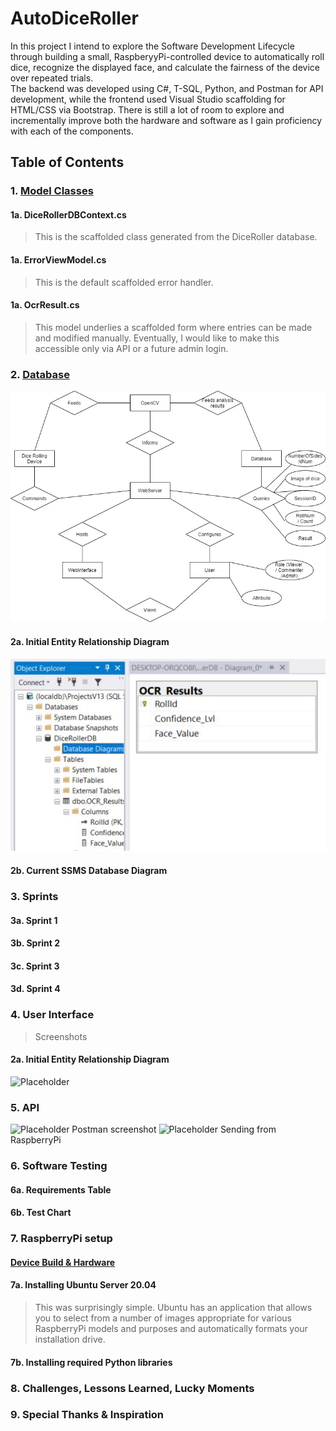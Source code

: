 # AutoDiceRoller
In this project I intend to explore the Software Development Lifecycle through building a small, RaspberyyPi-controlled device to automatically roll dice, recognize the displayed face, and calculate the fairness of the device over repeated trials.  
The backend was developed using C#, T-SQL, Python, and Postman for API development, while the frontend used Visual Studio scaffolding for HTML/CSS via Bootstrap. There is still a lot of room to explore and incrementally improve both the hardware and software as I gain proficiency with each of the components.  

## Table of Contents  
### 1. [Model Classes](https://github.com/kurt-woodward/AutoDiceRoller/tree/main/AutoDiceRoller/Models)  
#### 1a.  DiceRollerDBContext.cs
> This is the scaffolded class generated from the DiceRoller database.
#### 1a.  ErrorViewModel.cs  
> This is the default scaffolded error handler.
#### 1a.  OcrResult.cs  
> This model underlies a scaffolded form where entries can be made and modified manually. Eventually, I would like to make this accessible only via API or a future admin login. 
### 2. [Database](https://github.com/kurt-woodward/AutoDiceRoller/tree/main/Diagrams/README.md)  
![Initial Entity Relationship Diagram](https://raw.githubusercontent.com/kurt-woodward/AutoDiceRoller/main/Diagrams/AutoDiceRoller_ERD.jpg)
#### 2a. Initial Entity Relationship Diagram
![Current SSMS Database Diagram](https://raw.githubusercontent.com/kurt-woodward/AutoDiceRoller/main/Diagrams/Database_Diagram.JPG)
#### 2b. Current SSMS Database Diagram
### 3. Sprints  
#### 3a. Sprint 1
#### 3b. Sprint 2
#### 3c. Sprint 3
#### 3d. Sprint 4
### 4. User Interface  
> Screenshots
#### 2a. Initial Entity Relationship Diagram
![Placeholder](https://placeholder)
### 5. API  
![Placeholder](https://placeholder) Postman screenshot
![Placeholder](https://placeholder) Sending from RaspberryPi
### 6. Software Testing  
#### 6a. Requirements Table
#### 6b. Test Chart
### 7. RaspberryPi setup  
#### [Device Build & Hardware](https://github.com/kurt-woodward/AutoDiceRoller/blob/main/Device%20Build/README.md)
#### 7a. Installing Ubuntu Server 20.04
> This was surprisingly simple. Ubuntu has an application that allows you to select from a number of images appropriate for various RaspberryPi models and purposes and automatically formats your installation drive. 
#### 7b. Installing required Python libraries
### 8. Challenges, Lessons Learned, Lucky Moments
### 9. Special Thanks & Inspiration


